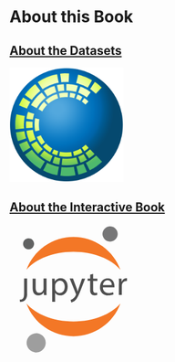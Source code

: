 # About this Book

## [About the Datasets][datasets]
<a href="https://veerg24.github.io/myonlinebook/about/aboutdatasets.html">
<img src="CMAP_logo.png" style="width: 200px;"/>
</a>

## [About the Interactive Book][jupyterbook]
<!--<a href="https://veerg24.github.io/myonlinebook/about/aboutinteractivebooks.html">
<img src="jupyterbook.png" style="width: 200px;"/>
</a>-->
<svg width="225" height="225" viewBox="0 0 44 51" version="2.0" xmlns="http://www.w3.org/2000/svg" xmlns:xlink="http://www.w3.org/1999/xlink" xmlns:figma="http://www.figma.com/figma/ns">
<a xlink:href = "https://veerg24.github.io/myonlinebook/about/aboutdatasets.html">
<title>Group.svg</title>
<desc>Created using Figma 0.90</desc>
<g id="Canvas" transform="translate(-1640 -2453)" figma:type="canvas">
<g id="Group" style="mix-blend-mode:normal;" figma:type="group">
<g id="Group" style="mix-blend-mode:normal;" figma:type="group">
<g id="Group" style="mix-blend-mode:normal;" figma:type="group">
<g id="g" style="mix-blend-mode:normal;" figma:type="group">
<g id="path" style="mix-blend-mode:normal;" figma:type="group">
<g id="path9 fill" style="mix-blend-mode:normal;" figma:type="vector">
<use xlink:href="#path0_fill" transform="translate(1640.54 2474.36)" fill="#4E4E4E" style="mix-blend-mode:normal;"/>
</g>
</g>
<g id="path" style="mix-blend-mode:normal;" figma:type="group">
<g id="path10 fill" style="mix-blend-mode:normal;" figma:type="vector">
<use xlink:href="#path1_fill" transform="translate(1645.68 2474.37)" fill="#4E4E4E" style="mix-blend-mode:normal;"/>
</g>
</g>
<g id="path" style="mix-blend-mode:normal;" figma:type="group">
<g id="path11 fill" style="mix-blend-mode:normal;" figma:type="vector">
<use xlink:href="#path2_fill" transform="translate(1653.39 2474.26)" fill="#4E4E4E" style="mix-blend-mode:normal;"/>
</g>
</g>
<g id="path" style="mix-blend-mode:normal;" figma:type="group">
<g id="path12 fill" style="mix-blend-mode:normal;" figma:type="vector">
<use xlink:href="#path3_fill" transform="translate(1660.43 2474.39)" fill="#4E4E4E" style="mix-blend-mode:normal;"/>
</g>
</g>
<g id="path" style="mix-blend-mode:normal;" figma:type="group">
<g id="path13 fill" style="mix-blend-mode:normal;" figma:type="vector">
<use xlink:href="#path4_fill" transform="translate(1667.55 2472.54)" fill="#4E4E4E" style="mix-blend-mode:normal;"/>
</g>
</g>
<g id="path" style="mix-blend-mode:normal;" figma:type="group">
<g id="path14 fill" style="mix-blend-mode:normal;" figma:type="vector">
<use xlink:href="#path5_fill" transform="translate(1672.47 2474.29)" fill="#4E4E4E" style="mix-blend-mode:normal;"/>
</g>
</g>
<g id="path" style="mix-blend-mode:normal;" figma:type="group">
<g id="path15 fill" style="mix-blend-mode:normal;" figma:type="vector">
<use xlink:href="#path6_fill" transform="translate(1679.98 2474.24)" fill="#4E4E4E" style="mix-blend-mode:normal;"/>
</g>
</g>
</g>
</g>
<g id="g" style="mix-blend-mode:normal;" figma:type="group">
<g id="path" style="mix-blend-mode:normal;" figma:type="group">
<g id="path16 fill" style="mix-blend-mode:normal;" figma:type="vector">
<use xlink:href="#path7_fill" transform="translate(1673.48 2453.69)" fill="#767677" style="mix-blend-mode:normal;"/>
</g>
</g>
<g id="path" style="mix-blend-mode:normal;" figma:type="group">
<g id="path17 fill" style="mix-blend-mode:normal;" figma:type="vector">
<use xlink:href="#path8_fill" transform="translate(1643.21 2484.27)" fill="#F37726" style="mix-blend-mode:normal;"/>
</g>
</g>
<g id="path" style="mix-blend-mode:normal;" figma:type="group">
<g id="path18 fill" style="mix-blend-mode:normal;" figma:type="vector">
<use xlink:href="#path9_fill" transform="translate(1643.21 2457.88)" fill="#F37726" style="mix-blend-mode:normal;"/>
</g>
</g>
<g id="path" style="mix-blend-mode:normal;" figma:type="group">
<g id="path19 fill" style="mix-blend-mode:normal;" figma:type="vector">
<use xlink:href="#path10_fill" transform="translate(1643.28 2496.09)" fill="#9E9E9E" style="mix-blend-mode:normal;"/>
</g>
</g>
<g id="path" style="mix-blend-mode:normal;" figma:type="group">
<g id="path20 fill" style="mix-blend-mode:normal;" figma:type="vector">
<use xlink:href="#path11_fill" transform="translate(1641.87 2458.43)" fill="#616262" style="mix-blend-mode:normal;"/>
</g>
</g>
</g>
</g>
</g>
</g>
<defs>
<path id="path0_fill" d="M 1.74498 5.47533C 1.74498 7.03335 1.62034 7.54082 1.29983 7.91474C 0.943119 8.23595 0.480024 8.41358 0 8.41331L 0.124642 9.3036C 0.86884 9.31366 1.59095 9.05078 2.15452 8.56466C 2.45775 8.19487 2.6834 7.76781 2.818 7.30893C 2.95261 6.85005 2.99341 6.36876 2.93798 5.89377L 2.93798 0L 1.74498 0L 1.74498 5.43972L 1.74498 5.47533Z"/>
<path id="path1_fill" d="M 5.50204 4.76309C 5.50204 5.43081 5.50204 6.02731 5.55545 6.54368L 4.496 6.54368L 4.42478 5.48423C 4.20318 5.85909 3.88627 6.16858 3.50628 6.38125C 3.12628 6.59392 2.69675 6.70219 2.26135 6.69503C 1.22861 6.69503 0 6.13415 0 3.84608L 0 0.0445149L 1.193 0.0445149L 1.193 3.6057C 1.193 4.84322 1.57583 5.67119 2.65309 5.67119C 2.87472 5.67358 3.09459 5.63168 3.29982 5.54796C 3.50505 5.46424 3.69149 5.34039 3.84822 5.18366C 4.00494 5.02694 4.1288 4.84049 4.21252 4.63527C 4.29623 4.43004 4.33813 4.21016 4.33575 3.98853L 4.33575 0L 5.52874 0L 5.52874 4.72748L 5.50204 4.76309Z"/>
<path id="path2_fill" d="M 0.0534178 2.27264C 0.0534178 1.44466 0.0534178 0.768036 0 0.153731L 1.06836 0.153731L 1.12177 1.2666C 1.3598 0.864535 1.70247 0.534594 2.11325 0.311954C 2.52404 0.0893145 2.98754 -0.0176786 3.45435 0.00238095C 5.03908 0.00238095 6.23208 1.32892 6.23208 3.30538C 6.23208 5.63796 4.7987 6.79535 3.24958 6.79535C 2.85309 6.81304 2.45874 6.7281 2.10469 6.54874C 1.75064 6.36937 1.44888 6.10166 1.22861 5.77151L 1.22861 5.77151L 1.22861 9.33269L 0.0534178 9.33269L 0.0534178 2.29935L 0.0534178 2.27264ZM 1.22861 4.00872C 1.23184 4.17026 1.24972 4.33117 1.28203 4.48948C 1.38304 4.88479 1.61299 5.23513 1.93548 5.48506C 2.25798 5.735 2.65461 5.87026 3.06262 5.86944C 4.31794 5.86944 5.05689 4.8456 5.05689 3.3588C 5.05689 2.05897 4.36246 0.946096 3.10714 0.946096C 2.61036 0.986777 2.14548 1.20726 1.79965 1.5662C 1.45382 1.92514 1.25079 2.3979 1.22861 2.89585L 1.22861 4.00872Z"/>
<path id="path3_fill" d="M 1.31764 0.0178059L 2.75102 3.85499C 2.90237 4.28233 3.06262 4.7987 3.16946 5.18153C 3.2941 4.7898 3.42764 4.29123 3.5879 3.82828L 4.88773 0.0178059L 6.14305 0.0178059L 4.36246 4.64735C 3.47216 6.87309 2.92908 8.02158 2.11 8.71601C 1.69745 9.09283 1.19448 9.35658 0.649917 9.48166L 0.356119 8.48453C 0.736886 8.35942 1.09038 8.16304 1.39777 7.90584C 1.8321 7.55188 2.17678 7.10044 2.4038 6.5882C 2.45239 6.49949 2.48551 6.40314 2.50173 6.3033C 2.49161 6.19586 2.46457 6.0907 2.42161 5.9917L 0 0L 1.29983 0L 1.31764 0.0178059Z"/>
<path id="path4_fill" d="M 2.19013 0L 2.19013 1.86962L 3.8995 1.86962L 3.8995 2.75992L 2.19013 2.75992L 2.19013 6.26769C 2.19013 7.06896 2.42161 7.53191 3.08043 7.53191C 3.31442 7.53574 3.54789 7.5088 3.77486 7.45179L 3.82828 8.34208C 3.48794 8.45999 3.12881 8.51431 2.76882 8.50234C 2.53042 8.51726 2.29161 8.48043 2.06878 8.39437C 1.84595 8.30831 1.64438 8.17506 1.47789 8.00377C 1.11525 7.51873 0.949826 6.91431 1.01494 6.31221L 1.01494 2.75102L 0 2.75102L 0 1.86072L 1.03274 1.86072L 1.03274 0.275992L 2.19013 0Z"/>
<path id="path5_fill" d="M 1.17716 3.57899C 1.153 3.88093 1.19468 4.18451 1.29933 4.46876C 1.40398 4.75301 1.5691 5.01114 1.78329 5.22532C 1.99747 5.43951 2.2556 5.60463 2.53985 5.70928C 2.8241 5.81393 3.12768 5.85561 3.42962 5.83145C 4.04033 5.84511 4.64706 5.72983 5.21021 5.49313L 5.41498 6.38343C 4.72393 6.66809 3.98085 6.80458 3.23375 6.78406C 2.79821 6.81388 2.36138 6.74914 1.95322 6.59427C 1.54505 6.43941 1.17522 6.19809 0.869071 5.88688C 0.562928 5.57566 0.327723 5.2019 0.179591 4.79125C 0.0314584 4.38059 -0.0260962 3.94276 0.0108748 3.50777C 0.0108748 1.54912 1.17716 0 3.0824 0C 5.21911 0 5.75329 1.86962 5.75329 3.06262C 5.76471 3.24644 5.76471 3.43079 5.75329 3.61461L 1.15046 3.61461L 1.17716 3.57899ZM 4.66713 2.6887C 4.70149 2.45067 4.68443 2.20805 4.61709 1.97718C 4.54976 1.74631 4.43372 1.53255 4.2768 1.35031C 4.11987 1.16808 3.92571 1.0216 3.70739 0.920744C 3.48907 0.81989 3.25166 0.767006 3.01118 0.765656C 2.52201 0.801064 2.06371 1.01788 1.72609 1.37362C 1.38847 1.72935 1.19588 2.19835 1.18607 2.6887L 4.66713 2.6887Z"/>
<path id="path6_fill" d="M 0.0534178 2.19228C 0.0534178 1.42663 0.0534178 0.767806 0 0.162404L 1.06836 0.162404L 1.06836 1.43553L 1.12177 1.43553C 1.23391 1.04259 1.4656 0.694314 1.78468 0.439049C 2.10376 0.183783 2.4944 0.034196 2.90237 0.0110538C 3.01466 -0.00368459 3.12839 -0.00368459 3.24068 0.0110538L 3.24068 1.12393C 3.10462 1.10817 2.9672 1.10817 2.83114 1.12393C 2.427 1.13958 2.04237 1.30182 1.7491 1.58035C 1.45583 1.85887 1.27398 2.23462 1.23751 2.63743C 1.20422 2.8196 1.18635 3.00425 1.1841 3.18941L 1.1841 6.65267L 0.00890297 6.65267L 0.00890297 2.20118L 0.0534178 2.19228Z"/>
<path id="path7_fill" d="M 6.03059 2.83565C 6.06715 3.43376 5.92485 4.02921 5.6218 4.54615C 5.31875 5.0631 4.86869 5.47813 4.32893 5.73839C 3.78917 5.99864 3.18416 6.09233 2.59097 6.00753C 1.99778 5.92272 1.44326 5.66326 0.998048 5.26219C 0.552837 4.86113 0.23709 4.33661 0.0910307 3.75546C -0.0550287 3.17431 -0.0247891 2.56283 0.177897 1.99893C 0.380583 1.43503 0.746541 0.944221 1.22915 0.589037C 1.71176 0.233853 2.28918 0.0303686 2.88784 0.00450543C 3.28035 -0.0170932 3.67326 0.0391144 4.04396 0.169896C 4.41467 0.300677 4.75587 0.503453 5.04794 0.766561C 5.34 1.02967 5.57718 1.34792 5.74582 1.70301C 5.91446 2.0581 6.01124 2.44303 6.03059 2.83565L 6.03059 2.83565Z"/>
<path id="path8_fill" d="M 18.6962 7.12238C 10.6836 7.12238 3.64131 4.24672 0 0C 1.41284 3.82041 3.96215 7.1163 7.30479 9.44404C 10.6474 11.7718 14.623 13.0196 18.6962 13.0196C 22.7695 13.0196 26.745 11.7718 30.0877 9.44404C 33.4303 7.1163 35.9796 3.82041 37.3925 4.0486e-13C 33.7601 4.24672 26.7445 7.12238 18.6962 7.12238Z"/>
<path id="path9_fill" d="M 18.6962 5.89725C 26.7089 5.89725 33.7512 8.77291 37.3925 13.0196C 35.9796 9.19922 33.4303 5.90333 30.0877 3.57559C 26.745 1.24785 22.7695 4.0486e-13 18.6962 0C 14.623 4.0486e-13 10.6474 1.24785 7.30479 3.57559C 3.96215 5.90333 1.41284 9.19922 0 13.0196C 3.64131 8.76401 10.648 5.89725 18.6962 5.89725Z"/>
<path id="path10_fill" d="M 7.59576 3.56656C 7.64276 4.31992 7.46442 5.07022 7.08347 5.72186C 6.70251 6.3735 6.13619 6.89698 5.45666 7.22561C 4.77713 7.55424 4.01515 7.67314 3.26781 7.56716C 2.52046 7.46117 1.82158 7.13511 1.26021 6.63051C 0.698839 6.12591 0.300394 5.46561 0.115637 4.73375C -0.0691191 4.00188 -0.0318219 3.23159 0.222777 2.52099C 0.477376 1.8104 0.93775 1.19169 1.54524 0.743685C 2.15274 0.295678 2.87985 0.0386595 3.63394 0.00537589C 4.12793 -0.0210471 4.62229 0.0501173 5.08878 0.214803C 5.55526 0.37949 5.98473 0.63447 6.35264 0.965179C 6.72055 1.29589 7.01971 1.69584 7.233 2.1422C 7.4463 2.58855 7.56957 3.07256 7.59576 3.56656L 7.59576 3.56656Z"/>
<path id="path11_fill" d="M 2.25061 4.37943C 1.81886 4.39135 1.39322 4.27535 1.02722 4.04602C 0.661224 3.81668 0.371206 3.48424 0.193641 3.09052C 0.0160762 2.69679 -0.0411078 2.25935 0.0292804 1.83321C 0.0996686 1.40707 0.294486 1.01125 0.589233 0.695542C 0.883981 0.37983 1.2655 0.158316 1.68581 0.0588577C 2.10611 -0.0406005 2.54644 -0.0135622 2.95143 0.136572C 3.35641 0.286707 3.70796 0.553234 3.96186 0.902636C 4.21577 1.25204 4.3607 1.66872 4.37842 2.10027C 4.39529 2.6838 4.18131 3.25044 3.78293 3.67715C 3.38455 4.10387 2.83392 4.35623 2.25061 4.37943Z"/>
</defs>
</a>
</svg>

[datasets]: https://veerg24.github.io/myonlinebook/about/aboutdatasets.html
[jupyterbook]: https://veerg24.github.io/myonlinebook/about/aboutinteractivebooks.html